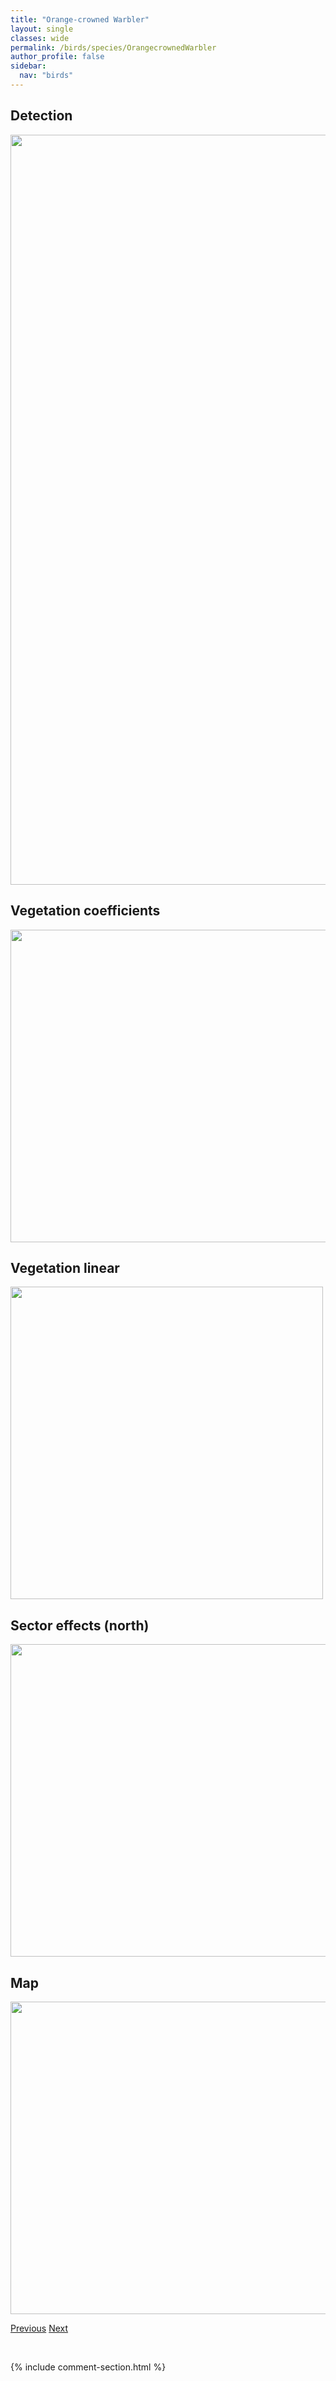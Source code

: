 ```yaml
---
title: "Orange-crowned Warbler"
layout: single
classes: wide
permalink: /birds/species/OrangecrownedWarbler
author_profile: false
sidebar:
  nav: "birds"
---
```


<h2>Detection</h2>

<a href="https://drive.google.com/uc?export=view&id=1qFitXCJH90fulVyHq0mCc7ItsFb4nJTx">
<img src="https://drive.google.com/uc?export=view&id=1qFitXCJH90fulVyHq0mCc7ItsFb4nJTx" height = "1200" width = "800">
</a>

<h2>Vegetation coefficients</h2>

<a href="https://drive.google.com/uc?export=view&id=1cLoh8WG00jr9JbOQ8XV6kjMpR3WVJF5L">
<img src="https://drive.google.com/uc?export=view&id=1cLoh8WG00jr9JbOQ8XV6kjMpR3WVJF5L" height = "500" width = "1000">
</a>

<h2>Vegetation linear</h2>

<a href="https://drive.google.com/uc?export=view&id=1bkjr-bBds8uOvJVUm0kl_lSQv2XJGLbB">
<img src="https://drive.google.com/uc?export=view&id=1bkjr-bBds8uOvJVUm0kl_lSQv2XJGLbB" height = "500" width = "500">
</a>

<h2>Sector effects (north)</h2>

<a href="https://drive.google.com/uc?export=view&id=1SjdnbKCrI9cVTh-dK7ivxeS3S08sjH60">
<img src="https://drive.google.com/uc?export=view&id=1SjdnbKCrI9cVTh-dK7ivxeS3S08sjH60" height = "500" width = "1000">
</a>

<h2>Map</h2>

<a href="https://drive.google.com/uc?export=view&id=1IXPf6fLbtbnqH6A3bByRX91VNPHtq-ja">
<img src="https://drive.google.com/uc?export=view&id=1IXPf6fLbtbnqH6A3bByRX91VNPHtq-ja" height = "500" width = "1500">
</a>

<a href="/DevelopmentWebsite/birds/species/NorthernSawwhetOwl" class="pagination--pager" title="Northern Saw-whet Owl">Previous</a> <a href="/DevelopmentWebsite/birds/species/OlivesidedFlycatcher" class="pagination--pager" title="Olive-sided Flycatcher">Next</a>

<p>&nbsp;</p>

{% include comment-section.html %}
